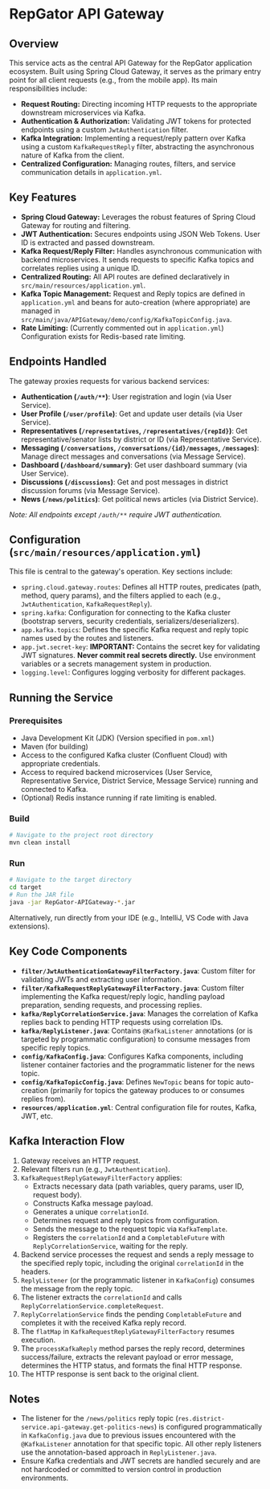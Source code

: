 # RepGator API Gateway

## Overview

This service acts as the central API Gateway for the RepGator application ecosystem. Built using Spring Cloud Gateway, it serves as the primary entry point for all client requests (e.g., from the mobile app). Its main responsibilities include:

*   **Request Routing:** Directing incoming HTTP requests to the appropriate downstream microservices via Kafka.
*   **Authentication & Authorization:** Validating JWT tokens for protected endpoints using a custom `JwtAuthentication` filter.
*   **Kafka Integration:** Implementing a request/reply pattern over Kafka using a custom `KafkaRequestReply` filter, abstracting the asynchronous nature of Kafka from the client.
*   **Centralized Configuration:** Managing routes, filters, and service communication details in `application.yml`.

## Key Features

*   **Spring Cloud Gateway:** Leverages the robust features of Spring Cloud Gateway for routing and filtering.
*   **JWT Authentication:** Secures endpoints using JSON Web Tokens. User ID is extracted and passed downstream.
*   **Kafka Request/Reply Filter:** Handles asynchronous communication with backend microservices. It sends requests to specific Kafka topics and correlates replies using a unique ID.
*   **Centralized Routing:** All API routes are defined declaratively in `src/main/resources/application.yml`.
*   **Kafka Topic Management:** Request and Reply topics are defined in `application.yml` and beans for auto-creation (where appropriate) are managed in `src/main/java/APIGateway/demo/config/KafkaTopicConfig.java`.
*   **Rate Limiting:** (Currently commented out in `application.yml`) Configuration exists for Redis-based rate limiting.

## Endpoints Handled

The gateway proxies requests for various backend services:

*   **Authentication (`/auth/**`)**: User registration and login (via User Service).
*   **User Profile (`/user/profile`)**: Get and update user details (via User Service).
*   **Representatives (`/representatives`, `/representatives/{repId}`)**: Get representative/senator lists by district or ID (via Representative Service).
*   **Messaging (`/conversations`, `/conversations/{id}/messages`, `/messages`)**: Manage direct messages and conversations (via Message Service).
*   **Dashboard (`/dashboard/summary`)**: Get user dashboard summary (via User Service).
*   **Discussions (`/discussions`)**: Get and post messages in district discussion forums (via Message Service).
*   **News (`/news/politics`)**: Get political news articles (via District Service).

*Note: All endpoints except `/auth/**` require JWT authentication.*

## Configuration (`src/main/resources/application.yml`)

This file is central to the gateway's operation. Key sections include:

*   `spring.cloud.gateway.routes`: Defines all HTTP routes, predicates (path, method, query params), and the filters applied to each (e.g., `JwtAuthentication`, `KafkaRequestReply`).
*   `spring.kafka`: Configuration for connecting to the Kafka cluster (bootstrap servers, security credentials, serializers/deserializers).
*   `app.kafka.topics`: Defines the specific Kafka request and reply topic names used by the routes and listeners.
*   `app.jwt.secret-key`: **IMPORTANT:** Contains the secret key for validating JWT signatures. **Never commit real secrets directly.** Use environment variables or a secrets management system in production.
*   `logging.level`: Configures logging verbosity for different packages.

## Running the Service

### Prerequisites

*   Java Development Kit (JDK) (Version specified in `pom.xml`)
*   Maven (for building)
*   Access to the configured Kafka cluster (Confluent Cloud) with appropriate credentials.
*   Access to required backend microservices (User Service, Representative Service, District Service, Message Service) running and connected to Kafka.
*   (Optional) Redis instance running if rate limiting is enabled.

### Build

```bash
# Navigate to the project root directory
mvn clean install
```

### Run

```bash
# Navigate to the target directory
cd target
# Run the JAR file
java -jar RepGator-APIGateway-*.jar 
```
Alternatively, run directly from your IDE (e.g., IntelliJ, VS Code with Java extensions).

## Key Code Components

*   **`filter/JwtAuthenticationGatewayFilterFactory.java`**: Custom filter for validating JWTs and extracting user information.
*   **`filter/KafkaRequestReplyGatewayFilterFactory.java`**: Custom filter implementing the Kafka request/reply logic, handling payload preparation, sending requests, and processing replies.
*   **`kafka/ReplyCorrelationService.java`**: Manages the correlation of Kafka replies back to pending HTTP requests using correlation IDs.
*   **`kafka/ReplyListener.java`**: Contains `@KafkaListener` annotations (or is targeted by programmatic configuration) to consume messages from specific reply topics.
*   **`config/KafkaConfig.java`**: Configures Kafka components, including listener container factories and the programmatic listener for the news topic.
*   **`config/KafkaTopicConfig.java`**: Defines `NewTopic` beans for topic auto-creation (primarily for topics the gateway produces to or consumes replies from).
*   **`resources/application.yml`**: Central configuration file for routes, Kafka, JWT, etc.

## Kafka Interaction Flow

1.  Gateway receives an HTTP request.
2.  Relevant filters run (e.g., `JwtAuthentication`).
3.  `KafkaRequestReplyGatewayFilterFactory` applies:
    *   Extracts necessary data (path variables, query params, user ID, request body).
    *   Constructs Kafka message payload.
    *   Generates a unique `correlationId`.
    *   Determines request and reply topics from configuration.
    *   Sends the message to the request topic via `KafkaTemplate`.
    *   Registers the `correlationId` and a `CompletableFuture` with `ReplyCorrelationService`, waiting for the reply.
4.  Backend service processes the request and sends a reply message to the specified reply topic, including the original `correlationId` in the headers.
5.  `ReplyListener` (or the programmatic listener in `KafkaConfig`) consumes the message from the reply topic.
6.  The listener extracts the `correlationId` and calls `ReplyCorrelationService.completeRequest`.
7.  `ReplyCorrelationService` finds the pending `CompletableFuture` and completes it with the received Kafka reply record.
8.  The `flatMap` in `KafkaRequestReplyGatewayFilterFactory` resumes execution.
9.  The `processKafkaReply` method parses the reply record, determines success/failure, extracts the relevant payload or error message, determines the HTTP status, and formats the final HTTP response.
10. The HTTP response is sent back to the original client.

## Notes

*   The listener for the `/news/politics` reply topic (`res.district-service.api-gateway.get-politics-news`) is configured programmatically in `KafkaConfig.java` due to previous issues encountered with the `@KafkaListener` annotation for that specific topic. All other reply listeners use the annotation-based approach in `ReplyListener.java`.
*   Ensure Kafka credentials and JWT secrets are handled securely and are not hardcoded or committed to version control in production environments. 